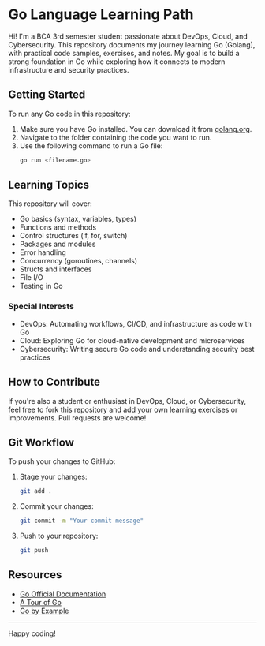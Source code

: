 
# Go Language Learning Path

Hi! I'm a BCA 3rd semester student passionate about DevOps, Cloud, and Cybersecurity. This repository documents my journey learning Go (Golang), with practical code samples, exercises, and notes. My goal is to build a strong foundation in Go while exploring how it connects to modern infrastructure and security practices.





## Getting Started

To run any Go code in this repository:

1. Make sure you have Go installed. You can download it from [golang.org](https://golang.org/dl/).
2. Navigate to the folder containing the code you want to run.
3. Use the following command to run a Go file:
   ```sh
   go run <filename.go>
   ```


## Learning Topics

This repository will cover:
- Go basics (syntax, variables, types)
- Functions and methods
- Control structures (if, for, switch)
- Packages and modules
- Error handling
- Concurrency (goroutines, channels)
- Structs and interfaces
- File I/O
- Testing in Go

### Special Interests
- DevOps: Automating workflows, CI/CD, and infrastructure as code with Go
- Cloud: Exploring Go for cloud-native development and microservices
- Cybersecurity: Writing secure Go code and understanding security best practices


## How to Contribute

If you're also a student or enthusiast in DevOps, Cloud, or Cybersecurity, feel free to fork this repository and add your own learning exercises or improvements. Pull requests are welcome!


## Git Workflow

To push your changes to GitHub:
1. Stage your changes:
   ```sh
   git add .
   ```
2. Commit your changes:
   ```sh
   git commit -m "Your commit message"
   ```
3. Push to your repository:
   ```sh
   git push
   ```


## Resources

- [Go Official Documentation](https://golang.org/doc/)
- [A Tour of Go](https://tour.golang.org/)
- [Go by Example](https://gobyexample.com/)
---
Happy coding!